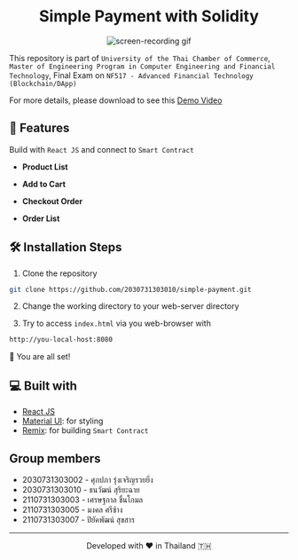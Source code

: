 <h1 align="center">
  Simple Payment with Solidity
</h1>

<p align="center"><img src="./docs/screen-recording.gif" alt="screen-recording gif" /></p>

This repository is part of `University of the Thai Chamber of Commerce`, `Master of Engineering Program in Computer Engineering and Financial Technology`, Final Exam on `NF517 - Advanced Financial Technology (Blockchain/DApp)`

For more details, please download to see this [Demo Video](https://github.com/2030731303010/simple-payment/blob/d4dd2f967f2701bef0dd6dcbed1b455cbaf9a03f/docs/video-recording.mp4)

## 🧐 Features

Build with `React JS` and connect to `Smart Contract` 

- **Product List**

- **Add to Cart**

- **Checkout Order**

- **Order List**

## 🛠️ Installation Steps

1. Clone the repository

```bash
git clone https://github.com/2030731303010/simple-payment.git
```

2. Change the working directory to your web-server directory

3. Try to access `index.html` via you web-browser with

```bash
http://you-local-host:8080
```

🌟 You are all set!

## 💻 Built with
- [React JS](https://reactjs.org/)
- [Material UI](https://material-ui.com/): for styling
- [Remix](https://remix.ethereum.org/): for building `Smart Contract`


##  Group members

- 2030731303002 - ศุภปภา รุ่งเจริญรวยยิ่ง
- 2030731303010 - ธนวัฒน์ สุริยะฉาย
- 2110731303003 - เศรษฐกาล ชื่นโกมล
- 2110731303005 - มงคล ศรีช้าง
- 2110731303007 - ปิยัคพัฒน์ สุขสาร

<hr>
<p align="center">
Developed with ❤️ in Thailand 🇹🇭 
</p>